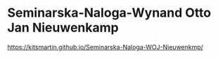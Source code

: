 # Seminarska-Naloga-Wynand Otto Jan Nieuwenkamp
https://kitsmartin.github.io/Seminarska-Naloga-WOJ-Nieuwenkmp/
